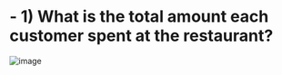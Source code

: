 # - 1) What is the total amount each customer spent at the restaurant?

![image](https://user-images.githubusercontent.com/72626506/138113898-4a82b5ed-fdcf-42af-a070-870ee31d6181.png)

